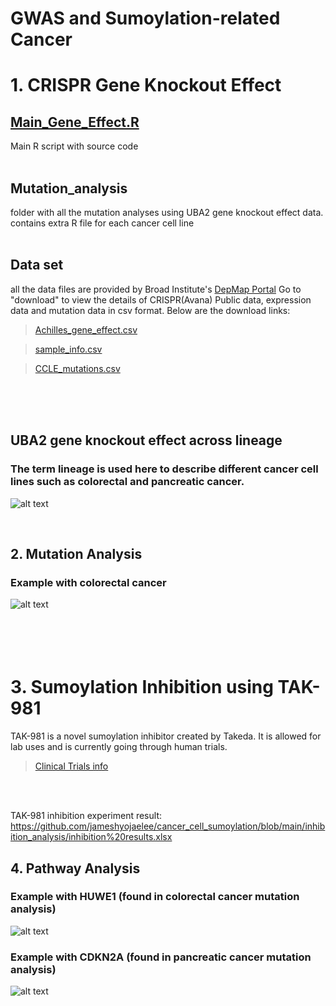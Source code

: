 # GWAS and Sumoylation-related Cancer

# 1. CRISPR Gene Knockout Effect

## [Main_Gene_Effect.R](https://github.com/jameshyojaelee/Gene_knockout_effect/raw/main/Main_Gene_effect.R)
Main R script with source code <br />
<br />

## Mutation_analysis
folder with all the mutation analyses using UBA2 gene knockout effect data. contains extra R file for each cancer cell line <br />
<br />

## Data set
all the data files are provided by Broad Institute's [DepMap Portal](https://depmap.org/portal/)
Go to "download" to view the details of CRISPR(Avana) Public data, expression data and mutation data in csv format. Below are the download links:

>[Achilles_gene_effect.csv](https://ndownloader.figshare.com/files/25494359)

>[sample_info.csv](https://ndownloader.figshare.com/files/25494443)

>[CCLE_mutations.csv](https://ndownloader.figshare.com/files/25494419)

<br /><br /><br />

## UBA2 gene knockout effect across lineage 
### **The term lineage is used here to describe different cancer cell lines such as colorectal and pancreatic cancer.**
![alt text](https://github.com/jameshyojaelee/gene_knockout_effect/blob/main/UBA2_gene_KO_effect_per_lineage.png)

<br />

## 2. Mutation Analysis
### Example with colorectal cancer
![alt text](https://github.com/jameshyojaelee/gene_knockout_effect/blob/main/mutation_analysis/analysis%20results/colorectal.png)
<br />
<br />
<br />
<br />
<br />

# 3. Sumoylation Inhibition using TAK-981
TAK-981 is a novel sumoylation inhibitor created by Takeda. It is allowed for lab uses and is currently going through human trials. 
>[Clinical Trials info](https://clinicaltrials.gov/ct2/show/NCT03648372)

<br />
<br />

TAK-981 inhibition experiment result: https://github.com/jameshyojaelee/cancer_cell_sumoylation/blob/main/inhibition_analysis/inhibition%20results.xlsx
<br />

## 4. Pathway Analysis
### Example with HUWE1 (found in colorectal cancer mutation analysis) 
![alt text](https://github.com/jameshyojaelee/Gene_knockout_effect/blob/main/pathway_analysis/HUWE1/hsa04120.png)

### Example with CDKN2A (found in pancreatic cancer mutation analysis) 
![alt text](https://github.com/jameshyojaelee/Gene_knockout_effect/blob/main/pathway_analysis/CDKN2A/hsa04110.png)
